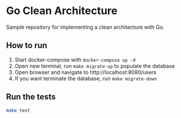 # Go Clean Architecture

Sample repository for implementing a clean architecture with Go.

## How to run

1. Start docker-compose with `docker-compose up -d`
2. Open new terminal, run `make migrate-up` to populate the database
3. Open browser and navigate to http://localhost:8080/users
4. If you want terminate the database, run `make migrate-down`

## Run the tests

```bash
make test
```